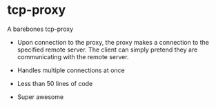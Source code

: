 # tcp-proxy

A barebones tcp-proxy

* Upon connection to the proxy, the proxy makes a connection to the specified
  remote server. The client can simply pretend they are communicating with the
  remote server.

* Handles multiple connections at once

* Less than 50 lines of code

* Super awesome

